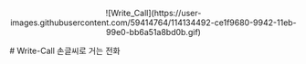<p align='center'>
  ![Write_Call](https://user-images.githubusercontent.com/59414764/114134492-ce1f9680-9942-11eb-99e0-bb6a51a8bd0b.gif)
</p>
# Write-Call
손글씨로 거는 전화
